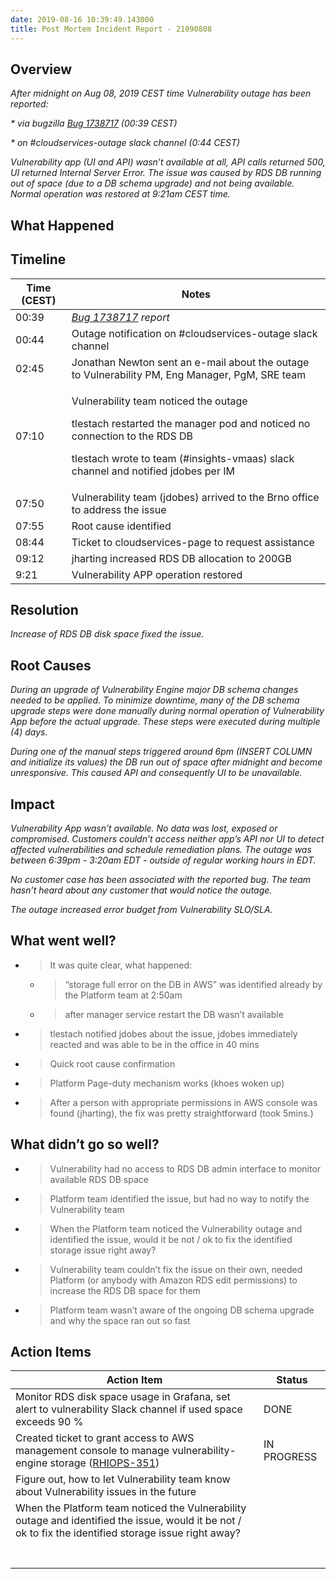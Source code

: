 ```yaml
---
date: 2019-08-16 10:39:49.143000
title: Post Mortem Incident Report - 21090808
---
```

##  <span dir="ltr">Overview</span>

*<span dir="ltr">After midnight on Aug 08, 2019 CEST time Vulnerability
outage has been reported:</span>*

*<span dir="ltr">\* via bugzilla [<span class="underline">Bug
1738717</span>](https://bugzilla.redhat.com/show_bug.cgi?id=1738717)
(00:39 CEST)</span>*

*<span dir="ltr">\* on \#cloudservices-outage slack channel (0:44
CEST)</span>*

*<span dir="ltr">Vulnerability app (UI and API) wasn’t available at all,
API calls returned 500, UI returned Internal Server Error. The issue was
caused by RDS DB running out of space (due to a DB schema upgrade) and
not being available. Normal operation was restored at 9:21am CEST
time.</span>*

## <span dir="ltr">What Happened</span>

## <span dir="ltr">Timeline</span>

<table>
<thead>
<tr class="header">
<th><strong><span dir="ltr">Time (CEST)</span></strong></th>
<th><strong><span dir="ltr">Notes</span></strong></th>
</tr>
</thead>
<tbody>
<tr class="odd">
<td><span dir="ltr">00:39</span></td>
<td><span dir="ltr"><em><a href="https://bugzilla.redhat.com/show_bug.cgi?id=1738717"><span class="underline">Bug 1738717</span></a> report</em></span></td>
</tr>
<tr class="even">
<td><span dir="ltr">00:44</span></td>
<td><span dir="ltr">Outage notification on #cloudservices-outage slack channel</span></td>
</tr>
<tr class="odd">
<td><span dir="ltr">02:45</span></td>
<td><span dir="ltr">Jonathan Newton sent an e-mail about the outage to Vulnerability PM, Eng Manager, PgM, SRE team</span></td>
</tr>
<tr class="even">
<td><span dir="ltr">07:10</span></td>
<td><p><span dir="ltr">Vulnerability team noticed the outage</span></p>
<p><span dir="ltr">tlestach restarted the manager pod and noticed no connection to the RDS DB</span></p>
<p><span dir="ltr">tlestach wrote to team (#insights-vmaas) slack channel and notified jdobes per IM</span></p></td>
</tr>
<tr class="odd">
<td><span dir="ltr">07:50</span></td>
<td><span dir="ltr">Vulnerability team (jdobes) arrived to the Brno office to address the issue</span></td>
</tr>
<tr class="even">
<td><span dir="ltr">07:55</span></td>
<td><span dir="ltr">Root cause identified</span></td>
</tr>
<tr class="odd">
<td><span dir="ltr">08:44</span></td>
<td><span dir="ltr">Ticket to cloudservices-page to request assistance</span></td>
</tr>
<tr class="even">
<td><span dir="ltr">09:12</span></td>
<td><span dir="ltr">jharting increased RDS DB allocation to 200GB</span></td>
</tr>
<tr class="odd">
<td><span dir="ltr">9:21</span></td>
<td><span dir="ltr">Vulnerability APP operation restored</span></td>
</tr>
</tbody>
</table>

<span dir="ltr"></span>

## <span dir="ltr">Resolution</span>

*<span dir="ltr">Increase of RDS DB disk space fixed the issue.</span>*

<span dir="ltr"></span>

## <span dir="ltr">Root Causes</span>

*<span dir="ltr">During an upgrade of Vulnerability Engine major DB
schema changes needed to be applied. To minimize downtime, many of the
DB schema upgrade steps were done manually during normal operation of
Vulnerability App before the actual upgrade. These steps were executed
during multiple (4) days.</span>*

*<span dir="ltr">During one of the manual steps triggered around 6pm
(INSERT COLUMN and initialize its values) the DB run out of space after
midnight and become unresponsive. This caused API and consequently UI to
be unavailable.</span>*

<span dir="ltr"></span>

## <span dir="ltr">Impact</span>

*<span dir="ltr">Vulnerability App wasn’t available. No data was lost,
exposed or compromised. Customers couldn’t access neither app’s API nor
UI to detect affected vulnerabilities and schedule remediation plans.
The outage was between 6:39pm - 3:20am EDT - outside of regular working
hours in EDT.</span>*

*<span dir="ltr">No customer case has been associated with the reported
bug. The team hasn’t heard about any customer that would notice the
outage.</span>*

*<span dir="ltr">The outage increased error budget from Vulnerability
SLO/SLA.</span>*

<span dir="ltr"></span>

## <span dir="ltr">What went well?</span>

  - > <span dir="ltr">It was quite clear, what happened:</span>
    
      - > <span dir="ltr">“storage full error on the DB in AWS” was
        > identified already by the Platform team at 2:50am</span>
    
      - > <span dir="ltr">after manager service restart the DB wasn’t
        > available</span>

  - > <span dir="ltr">tlestach notified jdobes about the issue, jdobes
    > immediately reacted and was able to be in the office in 40
    > mins</span>

  - > <span dir="ltr">Quick root cause confirmation</span>

  - > <span dir="ltr">Platform Page-duty mechanism works (khoes woken
    > up)</span>

  - > <span dir="ltr">After a person with appropriate permissions in AWS
    > console was found (jharting), the fix was pretty straightforward
    > (took 5mins.)</span>

<span dir="ltr"></span>

## <span dir="ltr">What didn’t go so well?</span>

  - > <span dir="ltr">Vulnerability had no access to RDS DB admin
    > interface to monitor available RDS DB space</span>

  - > <span dir="ltr">Platform team identified the issue, but had no way
    > to notify the Vulnerability team</span>

  - > <span dir="ltr">When the Platform team noticed the Vulnerability
    > outage and identified the issue, would it be not / ok to fix the
    > identified storage issue right away?</span>

  - > <span dir="ltr">Vulnerability team couldn’t fix the issue on their
    > own, needed Platform (or anybody with Amazon RDS edit permissions)
    > to increase the RDS DB space for them</span>

  - > <span dir="ltr">Platform team wasn’t aware of the ongoing DB
    > schema upgrade and why the space ran out so fast</span>

<span dir="ltr"></span>

> <span dir="ltr"></span>

<span dir="ltr"></span>

## <span dir="ltr">Action Items</span>

<span dir="ltr"></span>

<table>
<thead>
<tr class="header">
<th><strong><span dir="ltr">Action Item</span></strong></th>
<th><strong><span dir="ltr">Status</span></strong></th>
</tr>
</thead>
<tbody>
<tr class="odd">
<td><span dir="ltr">Monitor RDS disk space usage in Grafana, set alert to vulnerability Slack channel if used space exceeds 90 %</span></td>
<td><span dir="ltr">DONE</span></td>
</tr>
<tr class="even">
<td><span dir="ltr">Created ticket to grant access to AWS management console to manage vulnerability-engine storage (<a href="https://projects.engineering.redhat.com/browse/RHIOPS-351"><span class="underline">RHIOPS-351</span></a>)</span></td>
<td><span dir="ltr">IN PROGRESS</span></td>
</tr>
<tr class="odd">
<td><span dir="ltr">Figure out, how to let Vulnerability team know about Vulnerability issues in the future</span></td>
<td><span dir="ltr"></span></td>
</tr>
<tr class="even">
<td><span dir="ltr">When the Platform team noticed the Vulnerability outage and identified the issue, would it be not / ok to fix the identified storage issue right away?</span></td>
<td><span dir="ltr"></span></td>
</tr>
<tr class="odd">
<td><span dir="ltr"></span></td>
<td><span dir="ltr"></span></td>
</tr>
<tr class="even">
<td><span dir="ltr"></span></td>
<td><span dir="ltr"></span></td>
</tr>
<tr class="odd">
<td><span dir="ltr"></span></td>
<td><span dir="ltr"></span></td>
</tr>
<tr class="even">
<td><span dir="ltr"></span></td>
<td><span dir="ltr"></span></td>
</tr>
<tr class="odd">
<td><span dir="ltr"></span></td>
<td><span dir="ltr"></span></td>
</tr>
<tr class="even">
<td><span dir="ltr"></span></td>
<td><span dir="ltr"></span></td>
</tr>
<tr class="odd">
<td><span dir="ltr"></span></td>
<td><span dir="ltr"></span></td>
</tr>
</tbody>
</table>

<span dir="ltr"></span>

<span dir="ltr"></span>

<span dir="ltr"></span>
